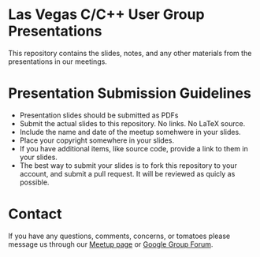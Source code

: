 Las Vegas C/C++ User Group Presentations
========================================
This repository contains the slides, notes, and any other materials from the
presentations in our meetings.

# Presentation Submission Guidelines
 * Presentation slides should be submitted as PDFs
 * Submit the actual slides to this repository. No links. No LaTeX source.
 * Include the name and date of the meetup somehwere in your slides.
 * Place your copyright somewhere in your slides.
 * If you have additional items, like source code, provide a link to them
   in your slides.
 * The best way to submit your slides is to fork this repository to
   your account, and submit a pull request. It will be reviewed as quicly
   as possible.

# Contact
If you have any questions, comments, concerns, or tomatoes please message us
through our [Meetup page](https://www.meetup.com/The-Las-Vegas-C-C-Meetup-Group/) or [Google Group Forum](https://groups.google.com/forum/#!forum/vegascpp).

